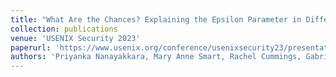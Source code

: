 ```yaml
---
title: "What Are the Chances? Explaining the Epsilon Parameter in Differential Privacy"
collection: publications
venue: 'USENIX Security 2023'
paperurl: 'https://www.usenix.org/conference/usenixsecurity23/presentation/nanayakkara'
authors: 'Priyanka Nanayakkara, Mary Anne Smart, Rachel Cummings, Gabriel Kaptchuk, and Elissa Redmiles.'
---
```


